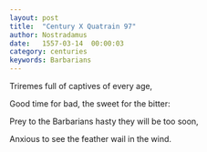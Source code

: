 ```yaml
---
layout: post
title:  "Century X Quatrain 97"
author: Nostradamus
date:   1557-03-14  00:00:03
category: centuries
keywords: Barbarians
---
```

Triremes full of captives of every age, 

Good time for bad, the sweet for the bitter: 

Prey to the Barbarians hasty they will be too soon, 

Anxious to see the feather wail in the wind.
